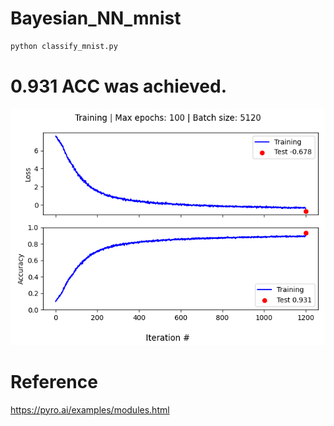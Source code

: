 # Bayesian_NN_mnist
``` python
python classify_mnist.py
```

# 0.931 ACC was achieved.
![Learning curve](classify_mnist_learning_curve.png?raw=true "Learning curve")


# Reference
https://pyro.ai/examples/modules.html
